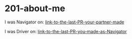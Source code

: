 # 201-about-me

I was Navigator on: [link-to-the-last-PR-your-partner-made](https://github.com/ramomar1992/201-about-me/pull/5/commits/3a186233034275be29c88b65035592fe94f304b9)

I was Driver on: [link-to-the-last-PR-you-made-as-Navigator](https://github.com/ramomar1992/about-me/commit/51d4b4fef4570ef8451d4a5b8bc82fa2dce26bbd)
